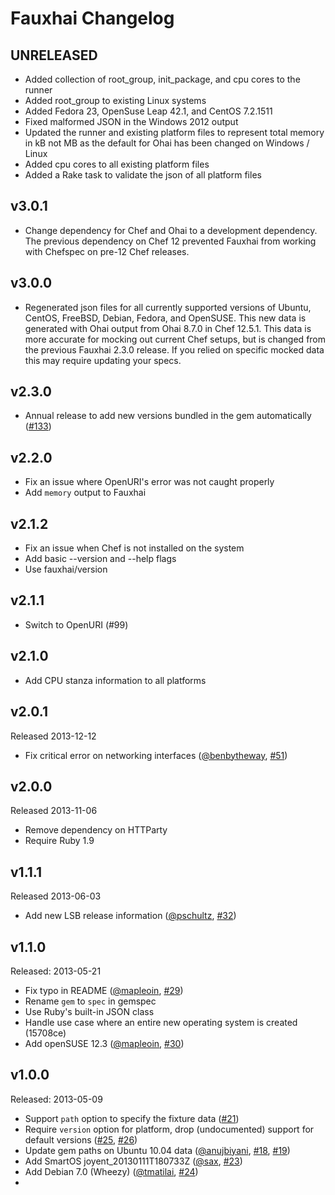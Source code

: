 # Fauxhai Changelog

## UNRELEASED
- Added collection of root_group, init_package, and cpu cores to the runner
- Added root_group to existing Linux systems
- Added Fedora 23, OpenSuse Leap 42.1, and CentOS 7.2.1511
- Fixed malformed JSON in the Windows 2012 output
- Updated the runner and existing platform files to represent total memory in kB not MB as the default for Ohai has been changed on Windows / Linux
- Added cpu cores to all existing platform files
- Added a Rake task to validate the json of all platform files

## v3.0.1
- Change dependency for Chef and Ohai to a development dependency. The previous dependency on Chef 12 prevented Fauxhai from working with Chefspec on pre-12 Chef releases.

## v3.0.0
- Regenerated json files for all currently supported versions of Ubuntu, CentOS, FreeBSD, Debian, Fedora, and OpenSUSE. This new data is generated with Ohai output from Ohai 8.7.0 in Chef 12.5.1. This data is more accurate for mocking out current Chef setups, but is changed from the previous Fauxhai 2.3.0 release. If you relied on specific mocked data this may require updating your specs.

## v2.3.0
- Annual release to add new versions bundled in the gem automatically ([#133][])

## v2.2.0
- Fix an issue where OpenURI's error was not caught properly
- Add `memory` output to Fauxhai

## v2.1.2
- Fix an issue when Chef is not installed on the system
- Add basic --version and --help flags
- Use fauxhai/version

## v2.1.1
- Switch to OpenURI (#99)

## v2.1.0
- Add CPU stanza information to all platforms

## v2.0.1
Released 2013-12-12
- Fix critical error on networking interfaces ([@benbytheway][], [#51][])

## v2.0.0
Released 2013-11-06
- Remove dependency on HTTParty
- Require Ruby 1.9

## v1.1.1
Released 2013-06-03
- Add new LSB release information ([@pschultz][], [#32][])

## v1.1.0
Released: 2013-05-21
- Fix typo in README ([@mapleoin][], [#29][])
- Rename `gem` to `spec` in gemspec
- Use Ruby's built-in JSON class
- Handle use case where an entire new operating system is created (15708ce)
- Add openSUSE 12.3 ([@mapleoin][], [#30][])

## v1.0.0
Released: 2013-05-09
- Support `path` option to specify the fixture data ([#21][])
- Require `version` option for platform, drop (undocumented) support for default versions ([#25][], [#26][])
- Update gem paths on Ubuntu 10.04 data ([@anujbiyani][], [#18][], [#19][])
- Add SmartOS joyent_20130111T180733Z ([@sax][], [#23][])
- Add Debian 7.0 (Wheezy) ([@tmatilai][], [#24][])
- <!--- The following link definition list is generated by PimpMyChangelog --->


[#18]: https://github.com/customink/fauxhai/issues/18
[#19]: https://github.com/customink/fauxhai/issues/19
[#21]: https://github.com/customink/fauxhai/issues/21
[#23]: https://github.com/customink/fauxhai/issues/23
[#24]: https://github.com/customink/fauxhai/issues/24
[#25]: https://github.com/customink/fauxhai/issues/25
[#26]: https://github.com/customink/fauxhai/issues/26
[#29]: https://github.com/customink/fauxhai/issues/29
[#30]: https://github.com/customink/fauxhai/issues/30
[#32]: https://github.com/customink/fauxhai/issues/32
[#51]: https://github.com/customink/fauxhai/issues/51
[#133]: https://github.com/customink/fauxhai/issues/133
[@anujbiyani]: https://github.com/anujbiyani
[@benbytheway]: https://github.com/benbytheway
[@mapleoin]: https://github.com/mapleoin
[@pschultz]: https://github.com/pschultz
[@sax]: https://github.com/sax
[@tmatilai]: https://github.com/tmatilai
